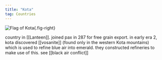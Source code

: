 ```yaml
---
title: "Kota"
tag: Countries
---
```


![Flag of Kota](image/kota.png){.fig-right}

country in [[Lanteen]]. joined pax in 287 for free grain export. in early era 2, kota discovered [[vosanite]] (found only in the western Kota mountains) which is used to refine blue air into emerald. they constructed refineries to make use of this. see [[black air conflict]]
